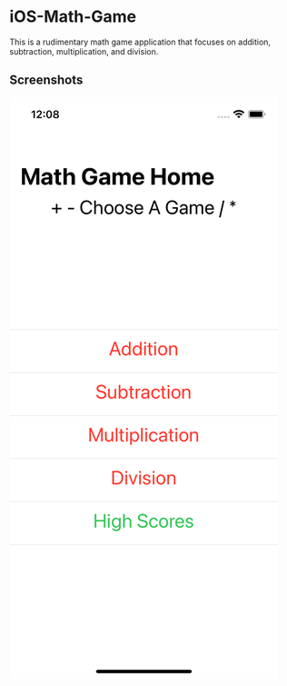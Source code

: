 # iOS-Math-Game
This is a rudimentary math game application that focuses on addition, subtraction, multiplication, and division.

## Screenshots
![Home](/Math%20Game/Images/mg-home.png?raw=true)
